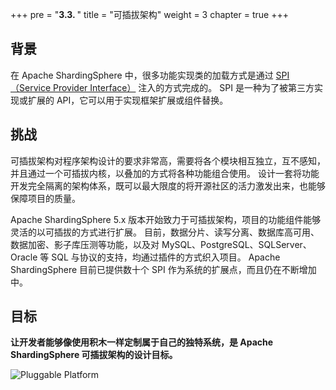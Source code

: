 +++
pre = "<b>3.3. </b>"
title = "可插拔架构"
weight = 3
chapter = true
+++

## 背景

在 Apache ShardingSphere 中，很多功能实现类的加载方式是通过 [SPI（Service Provider Interface）](https://docs.oracle.com/javase/tutorial/sound/SPI-intro.html) 注入的方式完成的。
SPI 是一种为了被第三方实现或扩展的 API，它可以用于实现框架扩展或组件替换。

## 挑战

可插拔架构对程序架构设计的要求非常高，需要将各个模块相互独立，互不感知，并且通过一个可插拔内核，以叠加的方式将各种功能组合使用。
设计一套将功能开发完全隔离的架构体系，既可以最大限度的将开源社区的活力激发出来，也能够保障项目的质量。

Apache ShardingSphere 5.x 版本开始致力于可插拔架构，项目的功能组件能够灵活的以可插拔的方式进行扩展。
目前，数据分片、读写分离、数据库高可用、数据加密、影子库压测等功能，以及对 MySQL、PostgreSQL、SQLServer、Oracle 等 SQL 与协议的支持，均通过插件的方式织入项目。
Apache ShardingSphere 目前已提供数十个 SPI 作为系统的扩展点，而且仍在不断增加中。

## 目标

**让开发者能够像使用积木一样定制属于自己的独特系统，是 Apache ShardingSphere 可插拔架构的设计目标。**

![Pluggable Platform](https://shardingsphere.apache.org/document/current/img/pluggable_platform.png)
